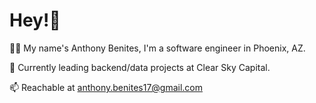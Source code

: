 # Hey!👋 

🧑‍💻 My name's Anthony Benites, I'm a software engineer in Phoenix, AZ. 

💼 Currently leading backend/data projects at Clear Sky Capital. 

📫 Reachable at anthony.benites17@gmail.com

